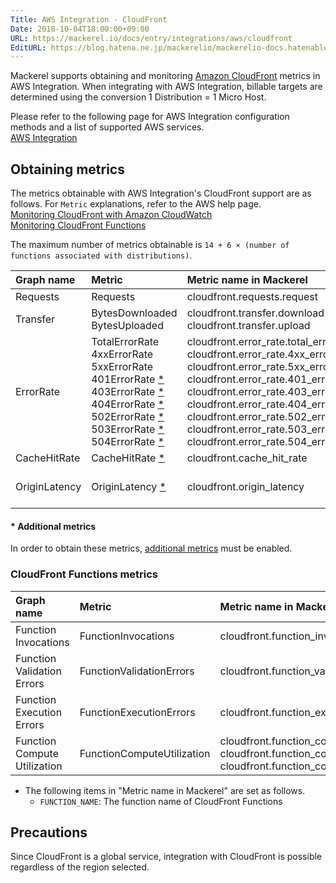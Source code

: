 ```yaml
---
Title: AWS Integration - CloudFront
Date: 2018-10-04T18:00:00+09:00
URL: https://mackerel.io/docs/entry/integrations/aws/cloudfront
EditURL: https://blog.hatena.ne.jp/mackerelio/mackerelio-docs.hatenablog.mackerel.io/atom/entry/10257846132650121985
---
```


Mackerel supports obtaining and monitoring <a href="https://aws.amazon.com/jp/cloudfront/" target="_blank">Amazon CloudFront</a> metrics in AWS Integration. When integrating with AWS Integration, billable targets are determined using the conversion 1 Distribution = 1 Micro Host.

Please refer to the following page for AWS Integration configuration methods and a list of supported AWS services. <br>
<a href="https://mackerel.io/docs/entry/integrations/aws">AWS Integration</a>

## Obtaining metrics

The metrics obtainable with AWS Integration's CloudFront support are as follows. For `Metric` explanations, refer to the AWS help page.<br>
<a href="https://docs.aws.amazon.com/en_us/AmazonCloudFront/latest/DeveloperGuide/monitoring-using-cloudwatch.html" target="_blank">Monitoring CloudFront with Amazon CloudWatch</a><br>
<a href="https://docs.amazonaws.cn/en_us/AmazonCloudFront/latest/DeveloperGuide/monitoring-functions.html" target="_blank">Monitoring CloudFront Functions</a>

The maximum number of metrics obtainable is `14 + 6 × (number of functions associated with distributions)`.

|Graph name|Metric|Metric name in Mackerel|Unit|Statistics|
|:--|:--|:--|:--|:--|
|Requests|Requests|cloudfront.requests.request|integer|Sum|
|Transfer|BytesDownloaded<br>BytesUploaded|cloudfront.transfer.download<br>cloudfront.transfer.upload|bytes|Sum|
|ErrorRate|TotalErrorRate<br>4xxErrorRate<br>5xxErrorRate<br>401ErrorRate [*](#additional-metric-notes)<br>403ErrorRate [*](#additional-metric-notes)<br>404ErrorRate [*](#additional-metric-notes)<br>502ErrorRate [*](#additional-metric-notes)<br>503ErrorRate [*](#additional-metric-notes)<br>504ErrorRate [*](#additional-metric-notes)|cloudfront.error_rate.total_error_rate<br>cloudfront.error_rate.4xx_error_rate<br>cloudfront.error_rate.5xx_error_rate<br>cloudfront.error_rate.401_error_rate<br>cloudfront.error_rate.403_error_rate<br>cloudfront.error_rate.404_error_rate<br>cloudfront.error_rate.502_error_rate<br>cloudfront.error_rate.503_error_rate<br>cloudfront.error_rate.504_error_rate|float|Average|
|CacheHitRate|CacheHitRate [*](#additional-metric-notes)|cloudfront.cache_hit_rate|float|Average|
|OriginLatency|OriginLatency [*](#additional-metric-notes)|cloudfront.origin_latency|float|Minimum<br>Average<br>Maximum|

<h4 id="additional-metric-notes">* Additional metrics</h4>
In order to obtain these metrics, <a href="https://docs.aws.amazon.com/en_us/AmazonCloudFront/latest/DeveloperGuide/viewing-cloudfront-metrics.html#monitoring-console.distributions-additional" target="_blank">additional metrics</a> must be enabled.

### CloudFront Functions metrics
|Graph name|Metric|Metric name in Mackerel|Unit|Statistics|
|:--|:--|:--|:--|:--|
|Function Invocations|FunctionInvocations|cloudfront.function_invocations.FUNCTION_NAME|integer|Sum|
|Function Validation Errors|FunctionValidationErrors|cloudfront.function_validation_errors.FUNCTION_NAME|integer|Sum|
|Function Execution Errors|FunctionExecutionErrors|cloudfront.function_execution_errors.FUNCTION_NAME|integer|Sum|
|Function Compute Utilization|FunctionComputeUtilization|cloudfront.function_compute_utilization.FUNCTION_NAME.minimum<br>cloudfront.function_compute_utilization.FUNCTION_NAME.average<br>cloudfront.function_compute_utilization.FUNCTION_NAME.maximum|percentage|Minimum<br>Average<br>Maximum|

- The following items in "Metric name in Mackerel" are set as follows.
    - `FUNCTION_NAME`: The function name of CloudFront Functions

<h2 id="notes">Precautions</h2>

Since CloudFront is a global service, integration with CloudFront is possible regardless of the region selected.
